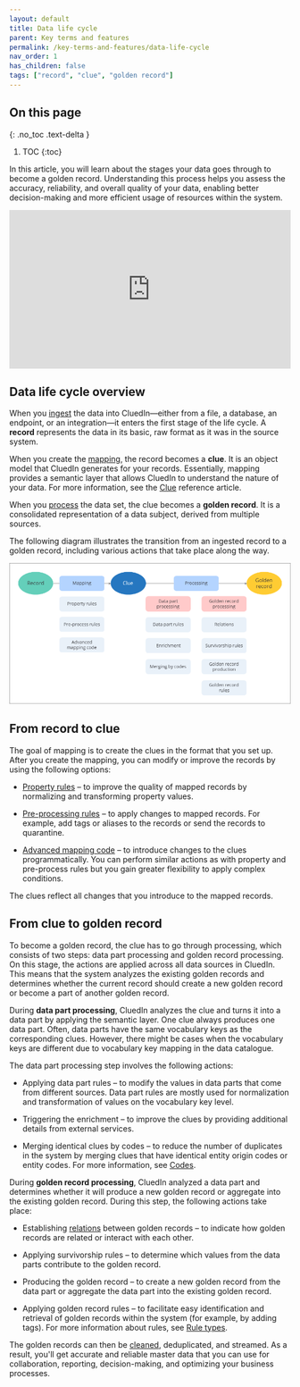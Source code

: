 ```yaml
---
layout: default
title: Data life cycle
parent: Key terms and features
permalink: /key-terms-and-features/data-life-cycle
nav_order: 1
has_children: false
tags: ["record", "clue", "golden record"]
---
```

## On this page
{: .no_toc .text-delta }
1. TOC
{:toc}

In this article, you will learn about the stages your data goes through to become a golden record. Understanding this process helps you assess the accuracy, reliability, and overall quality of your data, enabling better decision-making and more efficient usage of resources within the system.

<div style="padding:56.25% 0 0 0;position:relative;">
<iframe src="https://player.vimeo.com/video/901195235?h=c9d9e0acf6&amp;badge=0&amp;autopause=0&amp;player_id=0&amp;app_id=58479" frameborder="0" allow="autoplay; fullscreen; picture-in-picture" style="position:absolute;top:0;left:0;width:100%;height:100%;" title="Data life cycle"></iframe>
</div>

## Data life cycle overview

When you [ingest](/integration/ingest-data) the data into CluedIn—either from a file, a database, an endpoint, or an integration—it enters the first stage of the life cycle. A **record** represents the data in its basic, raw format as it was in the source system.

When you create the [mapping](/integration/create-mapping), the record becomes a **clue**. It is an object model that CluedIn generates for your records. Essentially, mapping provides a semantic layer that allows CluedIn to understand the nature of your data. For more information, see the [Clue](/key-terms-and-features/clue-reference) reference article.

When you [process](/integration/process-data) the data set, the clue becomes a **golden record**. It is a consolidated representation of a data subject, derived from multiple sources.

The following diagram illustrates the transition from an ingested record to a golden record, including various actions that take place along the way.

![data-life-cycle.png](../../assets/images/key-terms-and-features/data-life-cycle.png)

## From record to clue

The goal of mapping is to create the clues in the format that you set up. After you create the mapping, you can modify or improve the records by using the following options:

- [Property rules](/integration/additional-operations-on-records/property-rules) – to improve the quality of mapped records by normalizing and transforming property values.

- [Pre-processing rules](/integration/additional-operations-on-records/preprocess-rules) – to apply changes to mapped records. For example, add tags or aliases to the records or send the records to quarantine.

- [Advanced mapping code](/integration/additional-operations-on-records/advanced-mapping-code) – to introduce changes to the clues programmatically. You can perform similar actions as with property and pre-process rules but you gain greater flexibility to apply complex conditions.

The clues reflect all changes that you introduce to the mapped records.

## From clue to golden record

To become a golden record, the clue has to go through processing, which consists of two steps: data part processing and golden record processing. On this stage, the actions are applied across all data sources in CluedIn. This means that the system analyzes the existing golden records and determines whether the current record should create a new golden record or become a part of another golden record.

During **data part processing**, CluedIn analyzes the clue and turns it into a data part by applying the semantic layer. One clue always produces one data part. Often, data parts have the same vocabulary keys as the corresponding clues. However, there might be cases when the vocabulary keys are different due to vocabulary key mapping in the data catalogue.

The data part processing step involves the following actions:

- Applying data part rules – to modify the values in data parts that come from different sources. Data part rules are mostly used for normalization and transformation of values on the vocabulary key level.

- Triggering the enrichment – to improve the clues by providing additional details from external services.

- Merging identical clues by codes – to reduce the number of duplicates in the system by merging clues that have identical entity origin codes or entity codes. For more information, see [Codes](/integration/review-mapping#codes).

During **golden record processing**, CluedIn analyzed a data part and determines whether it will produce a new golden record or aggregate into the existing golden record. During this step, the following actions take place:

- Establishing [relations](/integration/review-mapping#relationships) between golden records – to indicate how golden records are related or interact with each other.

- Applying survivorship rules – to determine which values from the data parts contribute to the golden record.

- Producing the golden record – to create a new golden record from the data part or aggregate the data part into the existing golden record.

- Applying golden record rules – to facilitate easy identification and retrieval of golden records within the system (for example, by adding tags). For more information about rules, see [Rule types](/management/rules/rule-types).

The golden records can then be [cleaned](/preparation/clean), deduplicated, and streamed. As a result, you'll get accurate and reliable master data that you can use for collaboration, reporting, decision-making, and optimizing your business processes.​